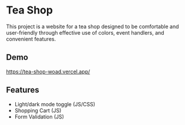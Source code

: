 
# Tea Shop

This project is a website for a tea shop designed to be comfortable and user-friendly through effective use of colors, event handlers, and convenient features.

## Demo

https://tea-shop-woad.vercel.app/


## Features

- Light/dark mode toggle (JS/CSS)
- Shopping Cart (JS)
- Form Validation (JS)
